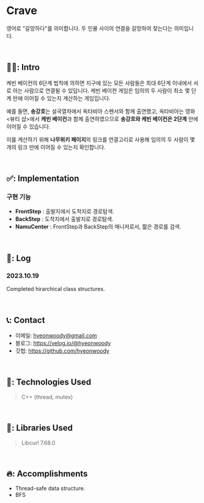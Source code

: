# Crave
 영어로 "갈망하다"를 의미합니다. 두 인물 사이의 연결을 갈망하여 찾는다는 의미입니다.

<br>

## 🧑‍💻: Intro
케빈 베이컨의 6단계 법칙에 의하면 지구에 있는 모든 사람들은 최대 6단계 이내에서 서로 아는 사람으로 연결될 수 있답니다. 케빈 베이컨 게임은 임의의 두 사람이 최소 몇 단계 만에 이어질 수 있는지 계산하는 게임입니다.

예를 들면, **송강호**는 설국열차에서 옥타비아 스펜서와 함께 출연했고, 옥타비아는 영화 <뷰티 샵>에서 **케빈 베이컨**과 함께 출연하였으므로 **송강호와 케빈 베이컨은 2단계** 만에 이어질 수 있습니다.

이를 계산하기 위해 **나무위키 페이지**의 링크를 연결고리로 사용해 임의의 두 사람이 몇 개의 링크 만에 이어질 수 있는지 확인합니다.

</br>

## ✅: Implementation
 
 ### 구현 기능
 - **FrontStep** : 출발지에서 도착지로 경로탐색.
- **BackStep** : 도착지에서 출발지로 경로탐색.
- **NamuCenter** : FrontStep과 BackStep의 매니저로서, 짧은 경로를 검색.

<br>

## 📓: Log

### 2023.10.19
Completed hirarchical class structures.


<br>

## 📞: Contact
- 이메일: hyeonwoody@gmail.com
- 블로그: https://velog.io/@hyeonwoody
- 깃헙: https://github.com/hyeonwoody

<br>

## 🧱: Technologies Used
>C++ (thread, mutex)    

<br>

## 📖: Libraries Used
>Libcurl 7.68.0
 
<br>

 ## 🔥: Accomplishments
- Thread-safe data structure.
- BFS

<br>

